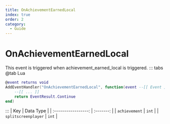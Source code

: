 ```yaml
---
title: OnAchievementEarnedLocal
index: true
order: 2
category:
  - Guide
---
```


# OnAchievementEarnedLocal
This event is triggered when achievement_earned_local is triggered.
::: tabs
@tab Lua
```lua
@event returns void
AddEventHandler("OnAchievementEarnedLocal", function(event --[[ Event ]])
    --[[ ... ]]
    return EventResult.Continue
end)
```

:::
|         Key         | Data Type |
| :-----------------: | :-------: |
|    `achievement`    |   `int`   |
| `splitscreenplayer` |   `int`   |